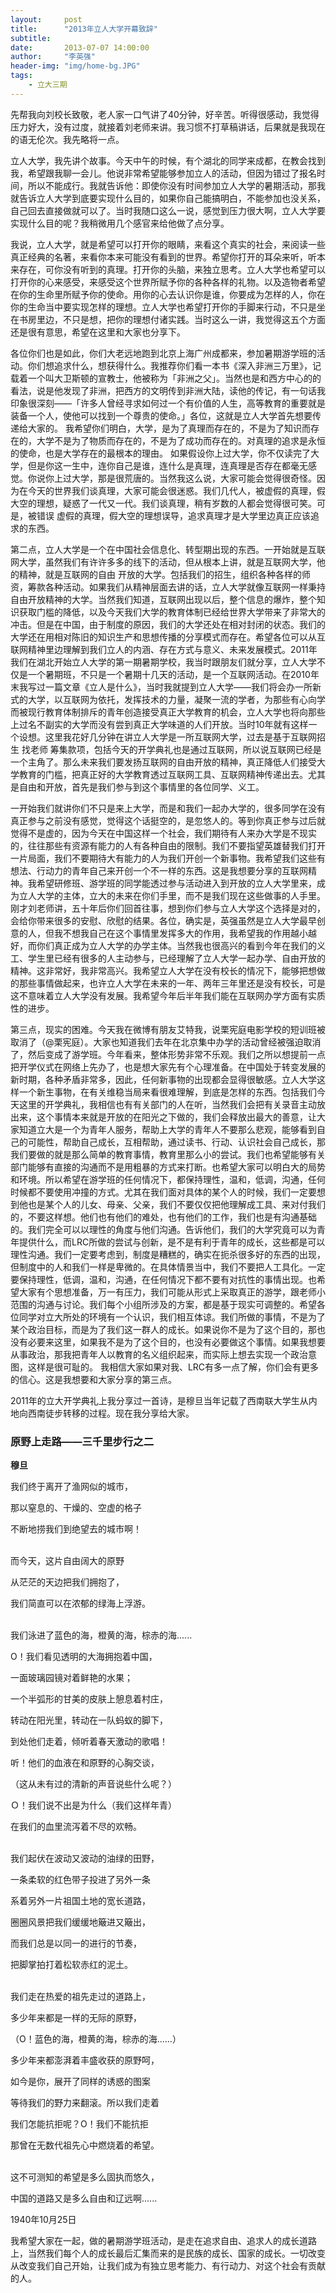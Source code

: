 ```yaml
---
layout:     post
title:      "2013年立人大学开幕致辞"
subtitle:   
date:       2013-07-07 14:00:00
author:     "李英强"
header-img: "img/home-bg.JPG"
tags:
    - 立大三期
---
```


先帮我向刘校长致敬，老人家一口气讲了40分钟，好辛苦。听得很感动，我觉得压力好大，没有过度，就接着刘老师来讲。我习惯不打草稿讲话，后果就是我现在的语无伦次。我先略将一点。

立人大学，我先讲个故事。今天中午的时候，有个湖北的同学来成都，在教会找到我，希望跟我聊一会儿。他说非常希望能够参加立人的活动，但因为错过了报名时间，所以不能成行。我就告诉他：即使你没有时间参加立人大学的暑期活动，那我就告诉立人大学到底要实现什么目的，如果你自己能搞明白，不能参加也没关系，自己回去直接做就可以了。当时我随口这么一说，感觉到压力很大啊，立人大学要实现什么目的呢？我稍微用几个感官来给他做了点分享。

我说，立人大学，就是希望可以打开你的眼睛，来看这个真实的社会，来阅读一些真正经典的名著，来看你本来可能没有看到的世界。希望你打开的耳朵来听，听本来存在，可你没有听到的真理。打开你的头脑，来独立思考。立人大学也希望可以打开你的心来感受，来感受这个世界所赋予你的各种各样的礼物。以及造物者希望在你的生命里所赋予你的使命。用你的心去认识你是谁，你要成为怎样的人，你在你的生命当中要实现怎样的理想。立人大学也希望打开你的手脚来行动，不只是坐在书房里边，不只是想，把你的理想付诸实践。当时这么一讲，我觉得这五个方面还是很有意思，希望在这里和大家也分享下。

各位你们也是如此，你们大老远地跑到北京上海广州成都来，参加暑期游学班的活动。你们想追求什么，想获得什么。我推荐你们看一本书《深入非洲三万里》，记载着一个叫大卫斯顿的宣教士，他被称为「非洲之父」。当然也是和西方中心的的看法，说是他发现了非洲，把西方的文明传到非洲大陆，读他的传记，有一句话我印象很深刻——「许多人曾经寻求如何过一个有价值的人生，高等教育的重要就是装备一个人，使他可以找到一个尊贵的使命。」各位，这就是立人大学首先想要传递给大家的。 我希望你们明白，大学，是为了真理而存在的，不是为了知识而存在的，大学不是为了物质而存在的，不是为了成功而存在的。对真理的追求是永恒的使命，也是大学存在的最根本的理由。 如果假设你上过大学，你不仅读完了大学，但是你这一生中，连你自己是谁，连什么是真理，连真理是否存在都毫无感觉。你说你上过大学，那是很荒唐的。当然我这么说，大家可能会觉得很奇怪。因为在今天的世界我们谈真理，大家可能会很迷惑。我们几代人，被虚假的真理，假大空的理想，疑惑了一代又一代。我们谈真理，稍有岁数的人都会觉得很可笑。可是，被错误 虚假的真理，假大空的理想误导，追求真理才是大学里边真正应该追求的东西。

第二点，立人大学是一个在中国社会信息化、转型期出现的东西。一开始就是互联网大学，虽然我们有许许多多的线下的活动，但从根本上讲，就是互联网大学，他的精神，就是互联网的自由 开放的大学。包括我们的招生，组织各种各样的师资，筹款各种活动。如果我们从精神层面去讲的话，立人大学就像互联网一样秉持自由开放精神的大学。当然我们知道，互联网出现以后，整个信息的爆炸，整个知识获取门槛的降低，以及今天我们大学的教育体制已经给世界大学带来了非常大的冲击。但是在中国，由于制度的原因，我们的大学还处在相对封闭的状态。我们的大学还在用相对陈旧的知识生产和思想传播的分享模式而存在。希望各位可以从互联网精神里边理解到我们立人的内涵、存在方式与意义、未来发展模式。2011年我们在湖北开始立人大学的第一期暑期学校，我当时跟朋友们就分享，立人大学不仅是一个暑期班，不只是一个暑期十几天的活动，是一个互联网活动。在2010年末我写过一篇文章《立人是什么》，当时我就提到立人大学——我们将会办一所新式的大学，以互联网为依托，发挥技术的力量，凝聚一流的学者，为那些有心向学而被现行教育体制排斥的青年创造接受真正大学教育的机会，立人大学也将向那些上过名不副实的大学而没有尝到真正大学味道的人们开放。当时10年就有这样一个设想。这里我花好几分钟在讲立人大学是一所互联网大学，过去是基于互联网招生 找老师 筹集款项，包括今天的开学典礼也是通过互联网，所以说互联网已经是一个主角了。那么未来我们要发扬互联网的自由开放的精神，真正降低人们接受大学教育的门槛，把真正好的大学教育透过互联网工具、互联网精神传递出去。尤其是自由和开放，首先是我们参与到这个事情里的各位同学、义工。

一开始我们就讲你们不只是来上大学，而是和我们一起办大学的，很多同学在没有真正参与之前没有感觉，觉得这个话挺空的，是忽悠人的。等到你真正参与过后就觉得不是虚的，因为今天在中国这样一个社会，我们期待有人来办大学是不现实的，往往那些有资源有能力的人有各种自由的限制。我们不要指望英雄替我们打开一片局面，我们不要期待大有能力的人为我们开创一个新事物。我希望我们这些有想法、行动力的青年自己来开创一个不一样的东西。这是我想要分享的互联网精神。我希望研修班、游学班的同学能透过参与活动进入到开放的立人大学里来，成为立人大学的主体，立大的未来在你们手里，而不是我们现在这些做事的人手里。刚才刘老师讲，五十年后你们回首往事，想到你们参与立人大学这个选择是对的，会给你带来很多的安慰、欣慰的结果。各位，确实是，英强虽然是立人大学最早创意的人，但我不想我自己在这个事情里发挥多大的作用，我希望我的作用越小越好，而你们真正成为立人大学的办学主体。当然我也很高兴的看到今年在我们的义工、学生里已经有很多的人主动参与，已经理解了立人大学一起办学、自由开放的精神。这非常好，我非常高兴。我希望立人大学在没有校长的情况下，能够把想做的那些事情做起来，也许立人大学在未来的一年、两年三年里还是没有校长，可是这不意味着立人大学没有发展。我希望今年后半年我们能在互联网办学方面有实质性的进步。

第三点，现实的困难。今天我在微博有朋友艾特我，说栗宪庭电影学校的短训班被取消了（@栗宪庭）。大家也知道我们去年在北京集中办学的活动曾经被强迫取消了，然后变成了游学班。今年看来，整体形势非常不乐观。我们之所以想提前一点把开学仪式在网络上先办了，也是想大家先有个心理准备。在中国处于转变发展的新时期，各种矛盾非常多，因此，任何新事物的出现都会显得很敏感。立人大学这样一个新生事物，在有关维稳当局来看很难理解，到底是怎样的东西。包括我们今天这里的开学典礼，我相信也有有关部门的人在听，当然我们会把有关录音主动放出来，这个事情本来就是开放的在阳光之下做的，我们会释放出最大的善意，让大家知道立大是一个为青年人服务，帮助上大学的青年人不要那么悲观，能够看到自己的可能性，帮助自己成长，互相帮助，通过读书、行动、认识社会自己成长，那我们要做的就是那么简单的教育事情，教育里那么小的尝试。我们也希望能够有关部门能够有直接的沟通而不是用粗暴的方式来打断。也希望大家可以明白大的局势和环境。所以希望在游学班的任何情况下，都保持理性，温和，低调，沟通，任何时候都不要使用冲撞的方式。尤其在我们面对具体的某个人的时候，我们一定要想到他也是某个人的儿女、母亲、父亲，我们不要仅仅把他理解成工具、来对付我们的，不要这样想。他们也有他们的难处，也有他们的工作，我们也是有沟通基础的。我们完全可以以理性的角度与他们沟通。告诉他们，我们的大学究竟可以为青年提供什么，而LRC所做的尝试与创新，是不是有利于青年的成长，这些都是可以理性沟通。我们一定要考虑到，制度是糟糕的，确实在扼杀很多好的东西的出现，但制度中的人和我们一样是卑微的。在具体情景当中，我们不要把人工具化。一定要保持理性，低调，温和，沟通，在任何情况下都不要有对抗性的事情出现。也希望大家有个思想准备，万一有压力，我们可能从形式上采取真正的游学，跟老师小范围的沟通与讨论。我们每个小组所涉及的方案，都是基于现实可调整的。希望各位同学对立大所处的环境有一个认识，我们相互体谅。我们所做的事情，不是为了某个政治目标，而是为了我们这一群人的成长。如果说你不是为了这个目的，那也没有必要来这里，如果我不是为了这个目的，也没有必要做这个事情。如果我想要从事政治，那我把青年人以教育的名义组织起来，而实际上想去实现一个政治意图，这样是很可耻的。 我相信大家如果对我、LRC有多一点了解，你们会有更多的信心。这是我想要和大家分享的第三点。

2011年的立大开学典礼上我分享过一首诗，是穆旦当年记载了西南联大学生从内地向西南徒步转移的过程。现在我分享给大家。

### 原野上走路——三千里步行之二

**穆旦**

我们终于离开了渔网似的城市，

那以窒息的、干燥的、空虚的格子

不断地捞我们到绝望去的城市啊！

<br/>
而今天，这片自由阔大的原野

从茫茫的天边把我们拥抱了，

我们简直可以在浓郁的绿海上浮游。

<br/>
我们泳进了蓝色的海，橙黄的海，棕赤的海......

O！我们看见透明的大海拥抱着中国，

一面玻璃园镜对着鲜艳的水果；

一个半弧形的甘美的皮肤上憩息着村庄，

转动在阳光里，转动在一队蚂蚁的脚下，

到处他们走着，倾听着春天激动的歌唱！

听！他们的血液在和原野的心胸交谈，

（这从未有过的清新的声音说些什么呢？）

Ｏ！我们说不出是为什么（我们这样年青）

在我们的血里流泻着不尽的欢畅。

<br/>
我们起伏在波动又波动的油绿的田野，

一条柔软的红色带子投进了另外一条

系着另外一片祖国土地的宽长道路，

圈圈风景把我们缓缓地簸进又簸出，

而我们总是以同一的进行的节奏，

把脚掌拍打着松软赤红的泥土。

<br/>
我们走在热爱的祖先走过的道路上，

多少年来都是一样的无际的原野，

（O！蓝色的海，橙黄的海，棕赤的海......）

多少年来都澎湃着丰盛收获的原野呵，

如今是你，展开了同样的诱惑的图案

等待我们的野力来翻滚。所以我们走着

我们怎能抗拒呢？O！我们不能抗拒

那曾在无数代祖先心中燃烧着的希望。

<br/>
这不可测知的希望是多么固执而悠久，

中国的道路又是多么自由和辽远啊......


1940年10月25日


我希望大家在一起，做的暑期游学班活动，是走在追求自由、追求人的成长道路上，当然我们每个人的成长最后汇集而来的是民族的成长、国家的成长。一切改变从改变我们自己开始，让我们成为有独立思考能力、有行动力、对这个社会有贡献的人。
